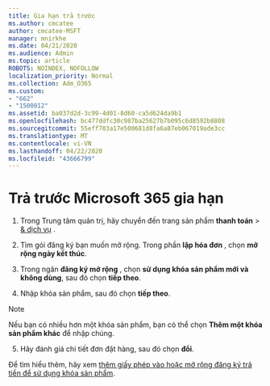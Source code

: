```yaml
---
title: Gia hạn trả trước
ms.author: cmcatee
author: cmcatee-MSFT
manager: mnirkhe
ms.date: 04/21/2020
ms.audience: Admin
ms.topic: article
ROBOTS: NOINDEX, NOFOLLOW
localization_priority: Normal
ms.collection: Adm_O365
ms.custom:
- "662"
- "1500012"
ms.assetid: ba037d2d-3c99-4d01-8d60-ca5d624da9b1
ms.openlocfilehash: bc477ddfc30c987ba25627b7b095c6d8592b8808
ms.sourcegitcommit: 55eff703a17e500681d8fa6a87eb067019ade3cc
ms.translationtype: MT
ms.contentlocale: vi-VN
ms.lasthandoff: 04/22/2020
ms.locfileid: "43666799"
---
```

# <a name="prepaid-microsoft-365-renewal"></a>Trả trước Microsoft 365 gia hạn

1. Trong Trung tâm quản trị, hãy chuyển đến trang sản phẩm **thanh toán** \> [& dịch vụ](https://go.microsoft.com/fwlink/p/?linkid=842054) .

2. Tìm gói đăng ký bạn muốn mở rộng. Trong phần **lập hóa đơn** , chọn **mở rộng ngày kết thúc**.

3. Trong ngăn **đăng ký mở rộng** , chọn **sử dụng khóa sản phẩm mới và không dùng**, sau đó chọn **tiếp theo**.

4. Nhập khóa sản phẩm, sau đó chọn **tiếp theo**.

> [!NOTE]
> Nếu bạn có nhiều hơn một khóa sản phẩm, bạn có thể chọn **Thêm một khóa sản phẩm khác** để nhập chúng.

5. Hãy đánh giá chi tiết đơn đặt hàng, sau đó chọn **đổi**.

Để tìm hiểu thêm, hãy xem [thêm giấy phép vào hoặc mở rộng đăng ký trả tiền để sử dụng khóa sản phẩm](https://docs.microsoft.com/office365/admin/misc/add-licenses-using-product-key).
